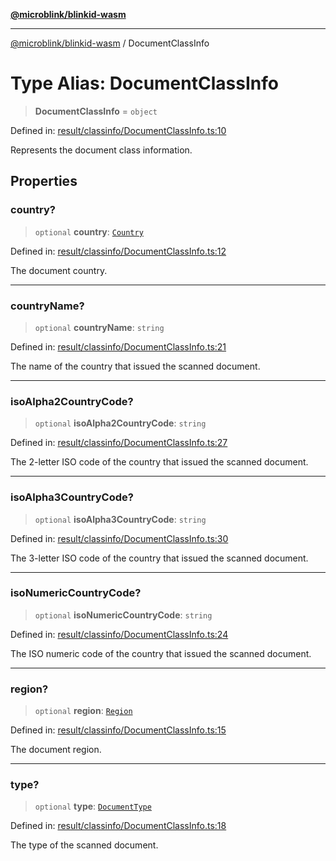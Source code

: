 [**@microblink/blinkid-wasm**](../README.md)

***

[@microblink/blinkid-wasm](../README.md) / DocumentClassInfo

# Type Alias: DocumentClassInfo

> **DocumentClassInfo** = `object`

Defined in: [result/classinfo/DocumentClassInfo.ts:10](https://github.com/BlinkID/blinkid-web/blob/main/packages/blinkid-wasm/src/result/classinfo/DocumentClassInfo.ts)

Represents the document class information.

## Properties

### country?

> `optional` **country**: [`Country`](Country.md)

Defined in: [result/classinfo/DocumentClassInfo.ts:12](https://github.com/BlinkID/blinkid-web/blob/main/packages/blinkid-wasm/src/result/classinfo/DocumentClassInfo.ts)

The document country.

***

### countryName?

> `optional` **countryName**: `string`

Defined in: [result/classinfo/DocumentClassInfo.ts:21](https://github.com/BlinkID/blinkid-web/blob/main/packages/blinkid-wasm/src/result/classinfo/DocumentClassInfo.ts)

The name of the country that issued the scanned document.

***

### isoAlpha2CountryCode?

> `optional` **isoAlpha2CountryCode**: `string`

Defined in: [result/classinfo/DocumentClassInfo.ts:27](https://github.com/BlinkID/blinkid-web/blob/main/packages/blinkid-wasm/src/result/classinfo/DocumentClassInfo.ts)

The 2-letter ISO code of the country that issued the scanned document.

***

### isoAlpha3CountryCode?

> `optional` **isoAlpha3CountryCode**: `string`

Defined in: [result/classinfo/DocumentClassInfo.ts:30](https://github.com/BlinkID/blinkid-web/blob/main/packages/blinkid-wasm/src/result/classinfo/DocumentClassInfo.ts)

The 3-letter ISO code of the country that issued the scanned document.

***

### isoNumericCountryCode?

> `optional` **isoNumericCountryCode**: `string`

Defined in: [result/classinfo/DocumentClassInfo.ts:24](https://github.com/BlinkID/blinkid-web/blob/main/packages/blinkid-wasm/src/result/classinfo/DocumentClassInfo.ts)

The ISO numeric code of the country that issued the scanned document.

***

### region?

> `optional` **region**: [`Region`](Region.md)

Defined in: [result/classinfo/DocumentClassInfo.ts:15](https://github.com/BlinkID/blinkid-web/blob/main/packages/blinkid-wasm/src/result/classinfo/DocumentClassInfo.ts)

The document region.

***

### type?

> `optional` **type**: [`DocumentType`](DocumentType.md)

Defined in: [result/classinfo/DocumentClassInfo.ts:18](https://github.com/BlinkID/blinkid-web/blob/main/packages/blinkid-wasm/src/result/classinfo/DocumentClassInfo.ts)

The type of the scanned document.
